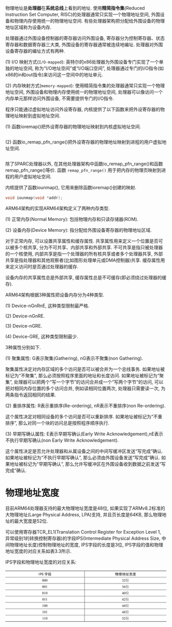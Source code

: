 
物理地址是**处理器**在**系统总线**上看到的地址. 使用**精简指令集**(Reduced Instruction Set Computer, RISC)的处理器通常只实现一个物理地址空间, 外围设备和物理内存使用统一的物理地址空间. 有些处理器架构把分配给外围设备的物理地址区域称为设备内存.

处理器通过外围设备控制器的寄存器访问外围设备, 寄存器分为控制寄存器、状态寄存器和数据寄存器三大类, 外围设备的寄存器通常被连续地编址. 处理器对外围设备寄存器的编址方式有两种.

(1) I/O 映射方式(`I/O-mapped`): 英特尔的x86处理器为外围设备专门实现了一个单独的地址空间, 称为“I/O地址空间”或“I/O端口空间”, 处理器通过专门的I/O指令(如x86的in和out指令)来访问这一空间中的地址单元.

(2) 内存映射方式(`memory-mapped`): 使用精简指令集的处理器通常只实现一个物理地址空间, 外围设备和物理内存使用统一的物理地址空间, 处理器可以像访问一个内存单元那样访问外围设备, 不需要提供专门的I/O指令.

程序只能通过虚拟地址访问外设寄存器, 内核提供了以下函数来把外设寄存器的物理地址映射到虚拟地址空间.

(1) 函数ioremap()把外设寄存器的物理地址映射到内核虚拟地址空间.

```cpp

```

(2) 函数io_remap_pfn_range()把外设寄存器的物理地址映射到进程的用户虚拟地址空间.

```cpp

```

除了SPARC处理器以外, 在其他处理器架构中函数io_remap_pfn_range()和函数remap_pfn_range()等价. 函数 `remap_pfn_range()` 用于把内存的物理页映射到进程的用户虚拟地址空间.

内核提供了函数iounmap(), 它用来删除函数ioremap()创建的映射.

```cpp
void iounmap(void *addr);
```

ARM64架构的实现ARM64架构定义了两种内存类型.

(1) 正常内存(Normal Memory): 包括物理内存和只读存储器(ROM).

(2) 设备内存(Device Memory): 指分配给外围设备寄存器的物理地址区域.

对于正常内存, 可以设置共享属性和缓存属性. 共享属性用来定义一个位置是否可以被多个核共享, 分为不可共享、内部共享和外部共享. 不可共享是指只被处理器的一个核使用, 内部共享是指一个处理器的所有核共享或者多个处理器共享, 外部共享是指处理器和其他观察者(比如图形处理单元或DMA控制器)共享. 缓存属性用来定义访问时是否通过处理器的缓存.

设备内存的共享属性总是外部共享, 缓存属性总是不可缓存(即必须绕过处理器的缓存).

ARM64架构根据3种属性把设备内存分为4种类型.

(1) Device-nGnRnE, 这种类型限制最严格.

(2) Device-nGnRE.

(3) Device-nGRE.

(4) Device-GRE, 这种类型限制最少.

3种属性分别如下.

(1) 聚集属性: G表示聚集(Gathering), nG表示不聚集(non Gathering).

聚集属性决定对内存区域的多个访问是否可以被合并为一个总线事务. 如果地址被标记为“不聚集”, 那么必须按照程序里面的地址和长度访问. 如果地址被标记为“聚集”, 处理器可以把两个“写一个字节”的访问合并成一个“写两个字节”的访问, 可以把对相同内存位置的多个访问合并, 例如读相同位置两次, 处理器只需要读一次, 为两条指令返回相同的结果.

(2) 重排序属性: R表示重排序(Re-ordering), nR表示不重排序(non Re-ordering).

这个属性决定对相同设备的多个访问是否可以重新排序. 如果地址被标记为“不重排序”, 那么对同一个块的访问总是按照程序顺序执行.

(3) 早期写确认属性: E表示早期写确认(Early Write Acknowledgement),nE表示不执行早期写确认(non Early Write Acknowledgement).

这个属性决定是否允许处理器和从属设备之间的中间写缓冲区发送“写完成”确认. 如果地址被标记为“不执行早期写确认”, 那么必须由外围设备发送“写完成”确认. 如果地址被标记为“早期写确认”, 那么允许写缓冲区在外围设备收到数据之前发送“写完成”确认.

# 物理地址宽度

目前ARM64处理器支持的最大物理地址宽度是48位, 如果实现了ARMv8.2标准的大物理地址(Large Physical Address, LPA)支持, 并且页长度是64KB, 那么物理地址的最大宽度是52位.

可以使用寄存器TCR_EL1(Translation Control Register for Exception Level 1, 异常级别1的转换控制寄存器)的字段IPS(Intermediate Physical Address Size, 中间物理地址长度)控制物理地址的宽度, IPS字段的长度是3位, IPS字段的值和物理地址宽度的对应关系如表3.3所示.

IPS字段和物理地址宽度的对应关系:

![2022-07-16-14-23-56.png](./images/2022-07-16-14-23-56.png)
